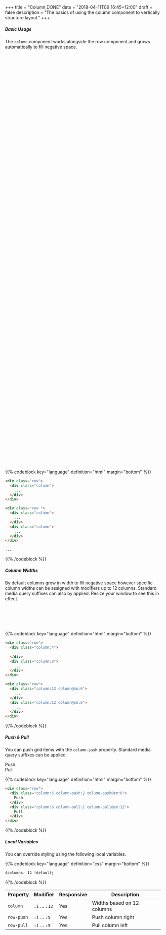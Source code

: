 +++
title = "Column DONE"
date = "2018-04-11T09:16:45+12:00"
draft = false
description = "The basics of using the column component to vertically structure layout."
+++

##### Basic Usage

The `column` component works alongside the row component and grows automatically to fill negative space.

<!-- 12 Columns -->
<div class="row margin-bottom:2">
  <div class="column">
    <div class="padding:1 fill:blue-light-2">
      &nbsp;
    </div>
  </div>
  <div class="column">
    <div class="padding:1 fill:blue">
      &nbsp;
    </div>
  </div>
  <div class="column">
    <div class="padding:1 fill:blue-light-2">
      &nbsp;
    </div>
  </div>
  <div class="column">
    <div class="padding:1 fill:blue">
      &nbsp;
    </div>
  </div>
  <div class="column">
    <div class="padding:1 fill:blue-light-2">
      &nbsp;
    </div>
  </div>
  <div class="column">
    <div class="padding:1 fill:blue">
      &nbsp;
    </div>
  </div>
  <div class="column">
    <div class="padding:1 fill:blue-light-2">
      &nbsp;
    </div>
  </div>
  <div class="column">
    <div class="padding:1 fill:blue">
      &nbsp;
    </div>
  </div>
  <div class="column">
    <div class="padding:1 fill:blue-light-2">
      &nbsp;
    </div>
  </div>
  <div class="column">
    <div class="padding:1 fill:blue">
      &nbsp;
    </div>
  </div>
  <div class="column">
    <div class="padding:1 fill:blue-light-2">
      &nbsp;
    </div>
  </div>
  <div class="column">
    <div class="padding:1 fill:blue">
      &nbsp;
    </div>
  </div>
</div>

<!-- 11 Columns -->
<div class="row margin-bottom:2">
  <div class="column">
    <div class="padding:1 fill:blue">
      &nbsp;
    </div>
  </div>
  <div class="column">
    <div class="padding:1 fill:blue-light-2">
      &nbsp;
    </div>
  </div>
  <div class="column">
    <div class="padding:1 fill:blue">
      &nbsp;
    </div>
  </div>
  <div class="column">
    <div class="padding:1 fill:blue-light-2">
      &nbsp;
    </div>
  </div>
  <div class="column">
    <div class="padding:1 fill:blue">
      &nbsp;
    </div>
  </div>
  <div class="column">
    <div class="padding:1 fill:blue-light-2">
      &nbsp;
    </div>
  </div>
  <div class="column">
    <div class="padding:1 fill:blue">
      &nbsp;
    </div>
  </div>
  <div class="column">
    <div class="padding:1 fill:blue-light-2">
      &nbsp;
    </div>
  </div>
  <div class="column">
    <div class="padding:1 fill:blue">
      &nbsp;
    </div>
  </div>
  <div class="column">
    <div class="padding:1 fill:blue-light-2">
      &nbsp;
    </div>
  </div>
  <div class="column">
    <div class="padding:1 fill:blue">
      &nbsp;
    </div>
  </div>
</div>

<!-- 10 Columns -->
<div class="row margin-bottom:2">
  <div class="column">
    <div class="padding:1 fill:blue-light-2">
      &nbsp;
    </div>
  </div>
  <div class="column">
    <div class="padding:1 fill:blue">
      &nbsp;
    </div>
  </div>
  <div class="column">
    <div class="padding:1 fill:blue-light-2">
      &nbsp;
    </div>
  </div>
  <div class="column">
    <div class="padding:1 fill:blue">
      &nbsp;
    </div>
  </div>
  <div class="column">
    <div class="padding:1 fill:blue-light-2">
      &nbsp;
    </div>
  </div>
  <div class="column">
    <div class="padding:1 fill:blue">
      &nbsp;
    </div>
  </div>
  <div class="column">
    <div class="padding:1 fill:blue-light-2">
      &nbsp;
    </div>
  </div>
  <div class="column">
    <div class="padding:1 fill:blue">
      &nbsp;
    </div>
  </div>
  <div class="column">
    <div class="padding:1 fill:blue-light-2">
      &nbsp;
    </div>
  </div>
  <div class="column">
    <div class="padding:1 fill:blue">
      &nbsp;
    </div>
  </div>
</div>

<!-- 9 Columns -->
<div class="row margin-bottom:2">
  <div class="column">
    <div class="padding:1 fill:blue">
      &nbsp;
    </div>
  </div>
  <div class="column">
    <div class="padding:1 fill:blue-light-2">
      &nbsp;
    </div>
  </div>
  <div class="column">
    <div class="padding:1 fill:blue">
      &nbsp;
    </div>
  </div>
  <div class="column">
    <div class="padding:1 fill:blue-light-2">
      &nbsp;
    </div>
  </div>
  <div class="column">
    <div class="padding:1 fill:blue">
      &nbsp;
    </div>
  </div>
  <div class="column">
    <div class="padding:1 fill:blue-light-2">
      &nbsp;
    </div>
  </div>
  <div class="column">
    <div class="padding:1 fill:blue">
      &nbsp;
    </div>
  </div>
  <div class="column">
    <div class="padding:1 fill:blue-light-2">
      &nbsp;
    </div>
  </div>
  <div class="column">
    <div class="padding:1 fill:blue">
      &nbsp;
    </div>
  </div>
</div>

<!-- 8 Columns -->
<div class="row margin-bottom:2">
  <div class="column">
    <div class="padding:1 fill:blue-light-2">
      &nbsp;
    </div>
  </div>
  <div class="column">
    <div class="padding:1 fill:blue">
      &nbsp;
    </div>
  </div>
  <div class="column">
    <div class="padding:1 fill:blue-light-2">
      &nbsp;
    </div>
  </div>
  <div class="column">
    <div class="padding:1 fill:blue">
      &nbsp;
    </div>
  </div>
  <div class="column">
    <div class="padding:1 fill:blue-light-2">
      &nbsp;
    </div>
  </div>
  <div class="column">
    <div class="padding:1 fill:blue">
      &nbsp;
    </div>
  </div>
  <div class="column">
    <div class="padding:1 fill:blue-light-2">
      &nbsp;
    </div>
  </div>
  <div class="column">
    <div class="padding:1 fill:blue">
      &nbsp;
    </div>
  </div>
</div>

<!-- 7 Columns -->
<div class="row margin-bottom:2">
  <div class="column">
    <div class="padding:1 fill:blue">
      &nbsp;
    </div>
  </div>
  <div class="column">
    <div class="padding:1 fill:blue-light-2">
      &nbsp;
    </div>
  </div>
  <div class="column">
    <div class="padding:1 fill:blue">
      &nbsp;
    </div>
  </div>
  <div class="column">
    <div class="padding:1 fill:blue-light-2">
      &nbsp;
    </div>
  </div>
  <div class="column">
    <div class="padding:1 fill:blue">
      &nbsp;
    </div>
  </div>
  <div class="column">
    <div class="padding:1 fill:blue-light-2">
      &nbsp;
    </div>
  </div>
  <div class="column">
    <div class="padding:1 fill:blue">
      &nbsp;
    </div>
  </div>
</div>

<!-- 6 Columns -->
<div class="row margin-bottom:2">
  <div class="column">
    <div class="padding:1 fill:blue-light-2">
      &nbsp;
    </div>
  </div>
  <div class="column">
    <div class="padding:1 fill:blue">
      &nbsp;
    </div>
  </div>
  <div class="column">
    <div class="padding:1 fill:blue-light-2">
      &nbsp;
    </div>
  </div>
  <div class="column">
    <div class="padding:1 fill:blue">
      &nbsp;
    </div>
  </div>
  <div class="column">
    <div class="padding:1 fill:blue-light-2">
      &nbsp;
    </div>
  </div>
  <div class="column">
    <div class="padding:1 fill:blue">
      &nbsp;
    </div>
  </div>
</div>

<!-- 5 Columns -->
<div class="row margin-bottom:2">
  <div class="column">
    <div class="padding:1 fill:blue">
      &nbsp;
    </div>
  </div>
  <div class="column">
    <div class="padding:1 fill:blue-light-2">
      &nbsp;
    </div>
  </div>
  <div class="column">
    <div class="padding:1 fill:blue">
      &nbsp;
    </div>
  </div>
  <div class="column">
    <div class="padding:1 fill:blue-light-2">
      &nbsp;
    </div>
  </div>
  <div class="column">
    <div class="padding:1 fill:blue">
      &nbsp;
    </div>
  </div>
</div>

<!-- 4 Columns -->
<div class="row margin-bottom:2">
  <div class="column">
    <div class="padding:1 fill:blue-light-2">
      &nbsp;
    </div>
  </div>
  <div class="column">
    <div class="padding:1 fill:blue">
      &nbsp;
    </div>
  </div>
  <div class="column">
    <div class="padding:1 fill:blue-light-2">
      &nbsp;
    </div>
  </div>
  <div class="column">
    <div class="padding:1 fill:blue">
      &nbsp;
    </div>
  </div>
</div>

<!-- 3 Columns -->
<div class="row margin-bottom:2">
  <div class="column">
    <div class="padding:1 fill:blue">
      &nbsp;
    </div>
  </div>
  <div class="column">
    <div class="padding:1 fill:blue-light-2">
      &nbsp;
    </div>
  </div>
  <div class="column">
    <div class="padding:1 fill:blue">
      &nbsp;
    </div>
  </div>
</div>

<!-- 2 Columns -->
<div class="row margin-bottom:2">
  <div class="column">
    <div class="padding:1 fill:blue-light-2">
      &nbsp;
    </div>
  </div>
  <div class="column">
    <div class="padding:1 fill:blue">
      &nbsp;
    </div>
  </div>
</div>

<!-- 1 Columns -->
<div class="row margin-bottom:2">
  <div class="column">
    <div class="padding:1 fill:blue">
      &nbsp;
    </div>
  </div>
</div>


{{% codeblock key="language" definition="html" margin="bottom" %}}
```html
<div class="row">
  <div class="column">
    ...
  </div>
</div>

<div class="row ">
  <div class="column">
    ...
  </div>
  <div class="column">
    ...
  </div>
</div>

...
```
{{% /codeblock %}}

##### Column Widths

By default columns grow in width to fill negative space however specific column widths can be assigned with modifiers up to 12 columns. Standard media query suffixes can also by applied. Resize your window to see this in effect.

<div class="row margin-bottom:2">
  <div class="column:4">
    <div class="padding:1 fill:blue">
      &nbsp;
    </div>
  </div>
  <div class="column:8">
    <div class="padding:1 fill:blue-light-2">
      &nbsp;
    </div>
  </div>
</div>

<div class="row margin-bottom:2">
  <div class="column:12 column@sm:6">
    <div class="padding:1 fill:blue">
      &nbsp;
    </div>
  </div>
  <div class="column:12 column@sm:6">
    <div class="padding:1 fill:blue-light-2">
      &nbsp;
    </div>
  </div>
</div>

{{% codeblock key="language" definition="html" margin="bottom" %}}
```html
<div class="row">
  <div class="column:4">
    ...
  </div>
  <div class="column:8">
    ...
  </div>
</div>

<div class="row">
  <div class="column:12 column@sm:6">
    ...
  </div>
  <div class="column:12 column@sm:6">
    ...
  </div>
</div>
```
{{% /codeblock %}}

##### Push & Pull

You can push grid items with the `column-push` property. Standard media query suffixes can be applied.

<div class="row margin-bottom:2 align:center color:white">
  <div class="column:6 column-push:2 column-push@sm:6">
    <div class="padding:1 fill:blue">
      Push
    </div>
  </div>
  <div class="column:6 column-pull:2 column-pull@sm:12">
    <div class="padding:1 fill:blue-light-1">
      Pull
    </div>
  </div>
</div>

{{% codeblock key="language" definition="html" margin="bottom" %}}
```html
<div class="row">
  <div class="column:6 column-push:2 column-push@sm:6">
    Push
  </div>
  <div class="column:6 column-pull:2 column-pull@sm:12">
    Pull
  </div>
</div>
```
{{% /codeblock %}}

##### Local Variables

You can override styling using the following local variables.

{{% codeblock key="language" definition="css" margin="bottom" %}}
```css
$columns: 12 !default;
```
{{% /codeblock %}}

<table class="table width:100% table:pile table@sm:unpile">
  <thead>
    <tr>
      <th>
        Property
      </th>
      <th>
        Modifier
      </th>
      <th>
        Responsive
      </th>
      <th>
        Description
      </th>
    </tr>
  </thead>
  <tr>
    <td data-label="Properties">
      <code>column</code>
    </td>
    <td data-label="Attributes">
      <code>:1</code> ... <code>:12</code>
    </td>
    <td data-label="Responsive">
      Yes
    </td>
    <td class="row:reverse">
      Widths based on 12 columns
    </td>
  </tr>
  <tr>
    <td data-label="Properties">
      <code>row-push</code>
    </td>
    <td data-label="Attributes">
      <code>:1</code> ... <code>:5</code>
    </td>
    <td data-label="Responsive">
      Yes
    </td>
    <td class="row:reverse">
      Push column right
    </td>
  </tr>
  <tr>
    <td data-label="Properties">
      <code>row-pull</code>
    </td>
    <td data-label="Attributes">
      <code>:1</code> ... <code>:5</code>
    </td>
    <td data-label="Responsive">
      Yes
    </td>
    <td class="row:reverse">
      Pull column left
    </td>
  </tr>
</table>
